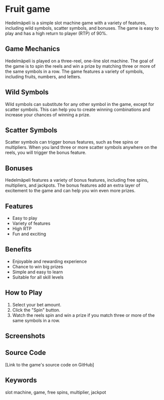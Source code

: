 # Fruit game

Hedelmäpeli is a simple slot machine game with a variety of features, including wild symbols, scatter symbols, and bonuses. The game is easy to play and has a high return to player (RTP) of 90%.

## Game Mechanics

Hedelmäpeli is played on a three-reel, one-line slot machine. The goal of the game is to spin the reels and win a prize by matching three or more of the same symbols in a row. The game features a variety of symbols, including fruits, numbers, and letters.

## Wild Symbols

Wild symbols can substitute for any other symbol in the game, except for scatter symbols. This can help you to create winning combinations and increase your chances of winning a prize.

## Scatter Symbols

Scatter symbols can trigger bonus features, such as free spins or multipliers. When you land three or more scatter symbols anywhere on the reels, you will trigger the bonus feature.

## Bonuses

Hedelmäpeli features a variety of bonus features, including free spins, multipliers, and jackpots. The bonus features add an extra layer of excitement to the game and can help you win even more prizes.

## Features

* Easy to play
* Variety of features
* High RTP
* Fun and exciting

## Benefits

* Enjoyable and rewarding experience
* Chance to win big prizes
* Simple and easy to learn
* Suitable for all skill levels

## How to Play

1. Select your bet amount.
2. Click the "Spin" button.
3. Watch the reels spin and win a prize if you match three or more of the same symbols in a row.

## Screenshots



## Source Code

[Link to the game's source code on GitHub]

## Keywords

slot machine, game, free spins, multiplier, jackpot
